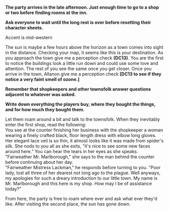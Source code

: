 **The party arrives in the late afternoon. Just enough time to go to a shop or two before finding rooms at the inn.**
 
**Ask everyone to wait until the long rest is over before resetting their character sheets.**
 
Accent is mid-western
 
The sun is maybe a few hours above the horizon as a town comes into sight in the distance. Checking your map, it seems like this is your destination. As you approach the town give me a perception check **(DC13)**. You are the first to notice the buildings look a little run down and could use some love and attention. The rest of you see the same once you get closer. Once you arrive in the town, Allanon give me a perception check **[DC13 to see if they notice a very faint smell of ozone.]**
 
**Remember that shopkeepers and other townsfolk answer questions adjacent to whatever was asked.**
 
**Write down everything the players buy, where they bought the things, and for how much they bought them.**
 
Let them roam around a bit and talk to the townsfolk. When they inevitably enter the first shop, read the following:  
You see at the counter finishing her business with the shopkeeper a woman wearing a finely crafted black, floor length dress with elbow long gloves. Her elegant lace veil is so thin, it almost looks like it was made from spider's silk. She nods to you all as she exits, "it's nice to see some new faces around here." You can hear the tears in her eyes as she speaks.  
"Fairweather Mr. Marlborough," she says to the man behind the counter before continuing about her day.  
"Fairweather Mistress Lackman," he responds before turning to you. "Poor lady, lost all three of her dearest not long ago to the plague. Well anyways, my apologies for such a dreary introduction to our little town. My name is Mr. Marlborough and this here is my shop. How may I be of assistance today?"
 
From here, the party is free to roam where ever and ask what ever they'd like. After visiting the second place, the sun has gone down.